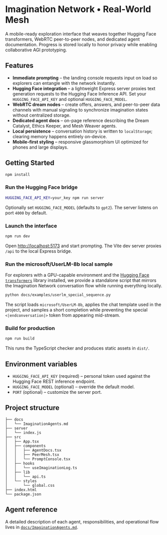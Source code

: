 # Imagination Network • Real-World Mesh

A mobile-ready exploration interface that weaves together Hugging Face transformers, WebRTC peer-to-peer nodes, and dedicated agent documentation. Progress is stored locally to honor privacy while enabling collaborative AGI prototyping.

## Features

- **Immediate prompting** – the landing console requests input on load so explorers can entangle with the network instantly.
- **Hugging Face integration** – a lightweight Express server proxies text generation requests to the Hugging Face Inference API. Set your `HUGGING_FACE_API_KEY` and optional `HUGGING_FACE_MODEL`.
- **WebRTC dream nodes** – create offers, answers, and peer-to-peer data channels with manual signaling to synchronize imagination states without centralized storage.
- **Dedicated agent docs** – on-page reference describing the Dream Catalyst, Ethics Keeper, and Mesh Weaver agents.
- **Local persistence** – conversation history is written to `localStorage`; clearing memory happens entirely on-device.
- **Mobile-first styling** – responsive glassmorphism UI optimized for phones and large displays.

## Getting Started

```bash
npm install
```

### Run the Hugging Face bridge

```bash
HUGGING_FACE_API_KEY=your_key npm run server
```

Optionally set `HUGGING_FACE_MODEL` (defaults to `gpt2`). The server listens on port `4000` by default.

### Launch the interface

```bash
npm run dev
```

Open [http://localhost:5173](http://localhost:5173) and start prompting. The Vite dev server proxies `/api` to the local Express bridge.

### Run the microsoft/UserLM-8b local sample

For explorers with a GPU-capable environment and the [Hugging Face `transformers`](https://github.com/huggingface/transformers) library installed, we provide a standalone script that mirrors the Imagination Network conversation flow while running everything locally.

```bash
python docs/examples/userlm_special_sequence.py
```

The script loads `microsoft/UserLM-8b`, applies the chat template used in the project, and samples a short completion while preventing the special `<|endconversation|>` token from appearing mid-stream.

### Build for production

```bash
npm run build
```

This runs the TypeScript checker and produces static assets in `dist/`.

## Environment variables

- `HUGGING_FACE_API_KEY` (required) – personal token used against the Hugging Face REST inference endpoint.
- `HUGGING_FACE_MODEL` (optional) – override the default model.
- `PORT` (optional) – customize the server port.

## Project structure

```
├── docs
│   └── ImaginationAgents.md
├── server
│   └── index.js
├── src
│   ├── App.tsx
│   ├── components
│   │   ├── AgentDocs.tsx
│   │   ├── PeerMesh.tsx
│   │   └── PromptConsole.tsx
│   ├── hooks
│   │   └── useImaginationLog.ts
│   ├── lib
│   │   └── api.ts
│   └── styles
│       └── global.css
├── index.html
└── package.json
```

## Agent reference

A detailed description of each agent, responsibilities, and operational flow lives in [`docs/ImaginationAgents.md`](docs/ImaginationAgents.md).
